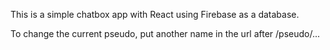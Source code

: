 This is a simple chatbox app with React using Firebase as a database.

To change the current pseudo, put another name in the url after /pseudo/...